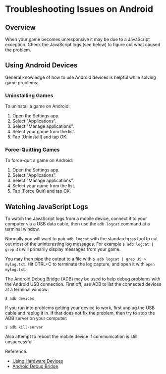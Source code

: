 # Troubleshooting Issues on Android

## Overview

When your game becomes unresponsive it may be due to a JavaScript exception.  Check the JavaScript logs (see below) to figure out what caused the problem.

## Using Android Devices

General knowledge of how to use Android devices is helpful while solving game problems:

### Uninstalling Games

To uninstall a game on Android:

1.  Open the Settings app.
2.  Select "Applications".
3.  Select "Manage applications".
4.  Select your game from the list.
5.  Tap [Uninstall] and tap OK.

### Force-Quitting Games

To force-quit a game on Android:

1.  Open the Settings app.
2.  Select "Applications".
3.  Select "Manage applications".
4.  Select your game from the list.
5.  Tap [Force Quit] and tap OK.

## Watching JavaScript Logs

To watch the JavaScript logs from a mobile device, connect it to your computer via a USB data cable, then use the `adb logcat` command at a terminal window.

Normally you will want to pair `adb logcat` with the standard `grep` tool to cut out most of the uninteresting log messages.  For example `$ adb logcat | grep JS` will primarily display messages from your game.

You may then pipe the output to a file with `$ adb logcat | grep JS > mylog.txt`.  Hit CTRL+C to terminate the log capture, and open it with `open mylog.txt`.


The Android Debug Bridge (ADB) may be used to help debug problems with the Android USB connection.  First off, use ADB to list the connected devices at a terminal window:

`$ adb devices`

If you run into problems getting your device to work, first unplug the USB cable and replug it in.  If that does not fix the problem, then try to stop the ADB server on your computer:

`$ adb kill-server`

Also attempt to reboot the mobile device if communication is still unsuccessful.

Reference:
* [Using Hardware Devices](http://developer.android.com/guide/developing/device.html)
* [Android Debug Bridge](http://developer.android.com/guide/developing/tools/adb.html)

